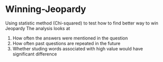 # Winning-Jeopardy
Using statistic method (Chi-squared) to test how to find better way to win Jeopardy
The analysis looks at 
1) How often the answers were mentioned in the question
2) How often past questions are repeated in the future
3) Whether studing words associated with high value would have significant difference
